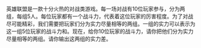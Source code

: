 英雄联盟是一款十分火热的对战类游戏。每一场对战有10位玩家参与，分为两组，每组5人。每位玩家都有一个战斗力，代表着这位玩家的厉害程度。为了对战尽可能精彩，我们需要把玩家们分为实力尽量相等的两组。一组的实力可以表示为这一组5位玩家的战斗力和。现在，给你10位玩家的战斗力，请你把他们分为实力尽量相等的两组。请你输出这两组的实力差。
 
